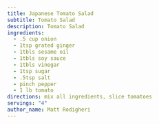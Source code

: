 ```yaml
---
title: Japanese Tomato Salad
subtitle: Tomato Salad
description: Tomato Salad
ingredients:
  - .5 cup onion
  - 1tsp grated ginger
  - 1tbls sesame oil
  - 1tbls soy sauce
  - 1tbls vinegar
  - 1tsp sugar
  - .5tsp salt
  - pinch pepper
  - 1 lb tomato
directions: mix all ingredients, slice tomatoes
servings: "4"
author_name: Matt Rodigheri
---
```

